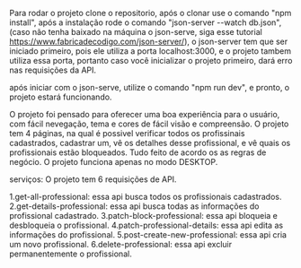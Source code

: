Para rodar o projeto clone o repositorio, após o clonar use o comando "npm install", após a instalação rode o comando "json-server --watch db.json", (caso não tenha baixado na máquina o json-serve, siga esse tutorial https://www.fabricadecodigo.com/json-server/), o json-server tem que ser iniciado primeiro, pois ele utiliza a porta localhost:3000, e o projeto tambem utiliza essa porta, portanto caso você inicializar o projeto primeiro, dará erro nas requisições da API.

após iniciar com o json-serve, utilize o comando "npm run dev", e pronto, o projeto estará funcionando.


O projeto foi pensado para oferecer uma boa experiência para o usuário, com fácil nevegação, tema e cores de fácil visão e compreensão. O projeto tem 4 páginas, na qual é possivel verificar todos os profissinais cadastrados, cadastrar um, vê os detalhes desse profissional, e vê quais os profissionais estão bloqueados. Tudo feito de acordo os as regras de negócio. O projeto funciona apenas no modo DESKTOP.

serviços: O projeto tem 6 requisições de API.

1.get-all-professional: essa api busca todos os profissionais cadastrados.
2.get-details-professional: essa api busca todas as informações do profissional cadastrado.
3.patch-block-professional: essa api bloqueia e desbloqueia o profissional.
4.patch-professional-details: essa api edita as informações do profissional.
5.post-create-new-professional: essa api cria um novo profissional.
6.delete-professional: essa api excluir permanentemente o profissional.
